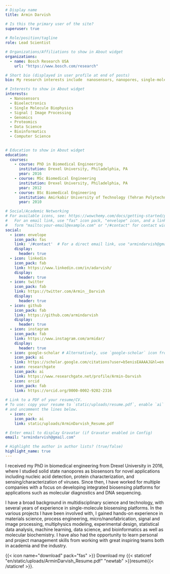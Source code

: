 ```yaml
---
# Display name
title: Armin Darvish

# Is this the primary user of the site?
superuser: true
  
# Role/position/tagline
role: Lead Scientist

# Organizations/Affiliations to show in About widget
organizations:
  - name: Bosch Research USA
    url: "https://www.bosch.com/research"

# Short bio (displayed in user profile at end of posts)
bio: My research interests include  nanosensors, nanopores, single-molecule biophysics,  bioelectronics, proteomics, genomics, bioinformatics, data science, ...

# Interests to show in About widget
interests:
  - Nanosensors
  - Bioelectronics
  - Single Molecule Biophysics
  - Signal | Image Processing
  - Genomics
  - Proteomics
  - Data Science
  - Bioinformatics
  - Computer Science
  

# Education to show in About widget
education:
  courses:
    - course: PhD in Biomedical Engineering
      institution: Drexel University, Philadelphia, PA
      year: 2016
    - course: MSc Biomedical Engineering
      institution: Drexel University, Philadelphia, PA
      year: 2012
    - course: BSc Biomedical Engineering
      institution: Amirkabir University of Technology (Tehran Polytechnic), Tehran, Iran
      year: 2010

# Social/Academic Networking
# For available icons, see: https://wowchemy.com/docs/getting-started/page-builder/#icons
#   For an email link, use "fas" icon pack, "envelope" icon, and a link in the
#   form "mailto:your-email@example.com" or "/#contact" for contact widget.
social:
  - icon: envelope
    icon_pack: fas
    link: '/#contact'  # For a direct email link, use "armindarvish@gmail.com".
    display:
      header: true
  - icon: linkedin
    icon_pack: fab
    link: https://www.linkedin.com/in/adarvish/
    display:
      header: true
  - icon: twitter
    icon_pack: fab
    link: https://twitter.com/Armin__Darvish
    display:
      header: true
  - icon: github
    icon_pack: fab
    link: https://github.com/armindarvish
    display:
      header: true
  - icon: instagram
    icon_pack: fab
    link: https://www.instagram.com/armidar/
    display:
      header: true
  - icon: google-scholar # Alternatively, use `google-scholar` icon from `ai` icon pack
    icon_pack: ai
    link: https://scholar.google.com/citations?user=b5enisEAAAAJ&hl=en
  - icon: researchgate
    icon_pack: ai
    link: https://www.researchgate.net/profile/Armin-Darvish
  - icon: orcid
    icon_pack: fab
    link: https://orcid.org/0000-0002-9202-2316
    
# Link to a PDF of your resume/CV.
# To use: copy your resume to `static/uploads/resume.pdf`, enable `ai` icons in `params.toml`,
# and uncomment the lines below.
  - icon: cv
    icon_pack: ai
    link: static/uploads/ArminDarvish_Resume.pdf

# Enter email to display Gravatar (if Gravatar enabled in Config)
email: "armindarvish@gmail.com"

# Highlight the author in author lists? (true/false)
highlight_name: true
---
```


I received my PhD in biomedical engineering from Drexel University in 2016, where I studied solid state nanopores as biosensors for novel applications including nucleic acid detection, protein characterization, and sensing/characterization of viruses. Since then, I have worked for multiple companies with a focus on developing integrated biosensing platforms for applications such as molecular diagnostics and DNA sequencing.

I have a broad background in multidisciplinary science and technology, with several years of experience in single-molecule biosensing platforms. In the various projects I have been involved with, I gained hands-on experience in materials science, process engineering, micro/nanofabrication, signal and image processing, multiphysics modeling, experimental design, statistical data analysis, machine learning, data science, and bioinformatics as well as molecular biochemistry. I have also had the opportunity to learn personal and project management skills from working with great inspiring teams both in academia and the industry. 

{{< icon name="download" pack="fas" >}} Download my {{< staticref "en/static/uploads/ArminDarvish_Resume.pdf" "newtab" >}}resumé{{< /staticref >}}.
